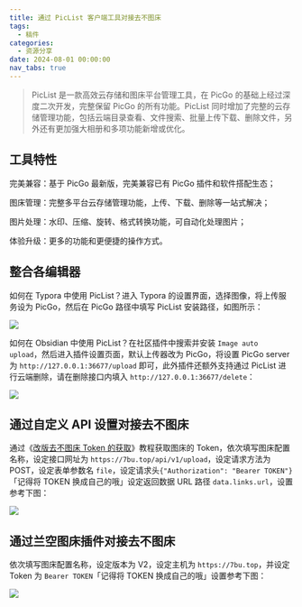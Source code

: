 ```yaml
---
title: 通过 PicList 客户端工具对接去不图床
tags:
  - 稿件
categories:
  - 资源分享
date: 2024-08-01 00:00:00
nav_tabs: true
---
```


> PicList 是一款高效云存储和图床平台管理工具，在 PicGo 的基础上经过深度二次开发，完整保留 PicGo 的所有功能。PicList 同时增加了完整的云存储管理功能，包括云端目录查看、文件搜索、批量上传下载、删除文件，另外还有更加强大相册和多项功能新增或优化。

<!-- more -->

## 工具特性

完美兼容：基于 PicGo 最新版，完美兼容已有 PicGo 插件和软件搭配生态；

图床管理：完整多平台云存储管理功能，上传、下载、删除等一站式解决；

图片处理：水印、压缩、旋转、格式转换功能，可自动化处理图片；

体验升级：更多的功能和更便捷的操作方式。

## 整合各编辑器

如何在 Typora 中使用 PicList？进入 Typora 的设置界面，选择图像，将上传服务设为 PicGo，然后在 PicGo 路径中填写 PicList 安装路径，如图所示：

![](https://cdn.dusays.com/2024/08/733-1.jpg)

如何在 Obsidian 中使用 PicList？在社区插件中搜索并安装 `Image auto upload`，然后进入插件设置页面，默认上传器改为 PicGo，将设置 PicGo server 为 `http://127.0.0.1:36677/upload` 即可，此外插件还额外支持通过 PicList 进行云端删除，请在删除接口内填入 `http://127.0.0.1:36677/delete`：

![](https://cdn.dusays.com/2024/08/733-2.jpg)

## 通过自定义 API 设置对接去不图床

通过《[改版去不图床 Token 的获取](https://dusays.com/499/)》教程获取图床的 Token，依次填写图床配置名称，设定接口网址为 `https://7bu.top/api/v1/upload`，设定请求方法为 POST，设定表单参数名 `file`，设定请求头`{"Authorization": "Bearer TOKEN"}`「记得将 TOKEN 换成自己的哦」设定返回数据 URL 路径 `data.links.url`，设置参考下图：

![](https://cdn.dusays.com/2024/08/733-3.jpg)

## 通过兰空图床插件对接去不图床

依次填写图床配置名称，设定版本为 V2，设定主机为 `https://7bu.top`，并设定 Token 为 `Bearer TOKEN`「记得将 TOKEN 换成自己的哦」设置参考下图：

![](https://cdn.dusays.com/2024/08/733-4.jpg)
